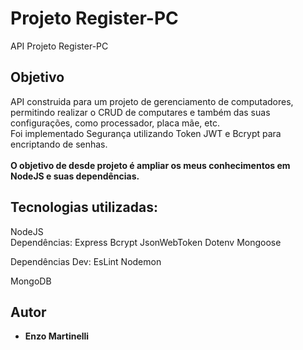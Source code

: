 # Projeto Register-PC

API Projeto Register-PC

## Objetivo

API construida para um projeto de gerenciamento de computadores, permitindo realizar o CRUD de computares e também das suas configurações, como processador, placa mãe, etc.<br>
Foi implementado Segurança utilizando Token JWT e Bcrypt para encriptando de senhas.<br><br>
<strong>O objetivo de desde projeto é ampliar os meus conhecimentos em NodeJS e suas dependências.</strong>

## Tecnologias utilizadas:

NodeJS<br>
Dependências:
Express
Bcrypt
JsonWebToken
Dotenv
Mongoose

Dependências Dev:
EsLint
Nodemon

MongoDB

## Autor
  - **Enzo Martinelli**
